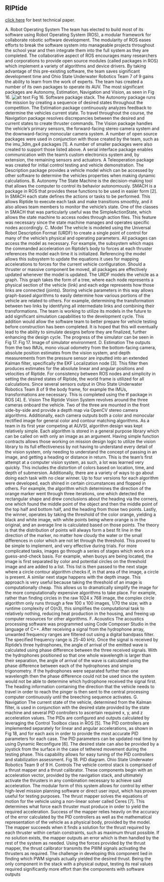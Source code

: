 ## RIPtide
  [click here](https://robonation.org/sites/default/files/TheOhioStateUni_2016_RoboSub_Journal.pdf) for best technical paper.

A. Robot Operating System
The team has elected to build most of its software using
Robot Operating System (ROS), a modular framework for
collaborate robotic software development. The modularity of
ROS eases efforts to break the software system into
manageable projects throughout the school year and then
integrate them into the full system as they are completed. The
collaborative aspect of ROS encourages many researchers
and corporations to provide open source modules (called
packages in ROS) which implement a variety of algorithms
and device drivers. By taking advantage of this pre-existing
software, the team saves significant development time and 
Ohio State Underwater Robotics Team 7 of 9
gains the ability to learn from the work of experts.
The team has created a number of its own packages to
operate its AUV. The most significant packages are
Autonomy, Estimation, Navigation and Vision, as seen in
Fig 16.
![alt text](file:///home/ajay/Downloads/Screenshot_2019-05-27%20%EF%80%A0%20-%20TheOhioStateUni_2016_RoboSub_Journal%20pdf.png)
Fig 16. Software package stack.
The Autonomy package runs the mission by creating a
sequence of desired states throughout the competition. The
Estimation package continuously analyzes feedback to
determine the vehicles current state. To travel throughout the
course, the Navigation package resolves discrepancies
between the desired and current states to create thruster
commands. The Vision package handles the vehicle’s
primary sensors, the forward-facing stereo camera system
and the downward-facing monocular camera system.
A number of open source packages were used in
conjunction with those created by the team, such as the
imu_3dm_gx4 packages [1].
A number of smaller packages were also created to
support those listed above. A serial interface package enables
communication with the team’s custom electronics system
and, by extension, the remaining sensors and actuators. A
Teleoperation package was created for initial control testing
and vehicle demonstration. The Description package
provides a vehicle model which can be accessed by other
software to determine the vehicles properties when making
dynamic calculations.
B. Autonomy
The State Machine is the decision-making tool that allows
the computer to control its behavior autonomously. SMACH
is a package in ROS that provides these functions to be used
in easier form [2]. In SMACH each state defines the actions
or tasks to be performed. This allows Riptide to execute each
task and make transitions smoothly, and it also allows team
members to monitor the vehicle’s state. One of the classes in
SMACH that was particularly useful was the
SimpleActionState, which allows the state machine to access
nodes through action files. This feature was necessary since
the state machine manages and operates specific nodes
accordingly.
C. Model
The vehicle is modeled using the Universal Robot
Description Format (URDF) to create a single point of
control for many of the vehicle’s physical and operating
parameters. All packages can access the model as necessary.
For example, the subsystem which maps the commanded
acceleration on Riptide’s body to forces at each thruster
references the model each time it is initialized. Referencing
the model allows this subsystem to update the equations it
uses for mapping accelerations to forces for the current
vehicle configuration. Should a thruster or massive
component be moved, all packages are effectively updated
whenever the model is updated.
The URDF models the vehicle as a graph. This graph takes
the form of a tree, where each node represents a physical
section of the vehicle (link) and each edge represents how
those links are connected (joints). Storing vehicle parameters
in this way allows graph-based algorithms to easily
determine how various portions of the vehicle are related to
others. For example, determining the transformation between
two links by identifying all intermediate links and combining
their transformations.
The team is working to utilize its models in the future to
add significant simulation capabilities to the development
cycle. This addition would allow the software team to better
prepare for vehicle testing before construction has been
completed. It is hoped that this will eventually lead to the
ability to simulate designs before they are finalized, further
enhancing the design cycle. The progress of the simulator
can be seen in Fig 17.
Fig 17. Image of simulator environment.
D. Estimation
The outputs from the two IMUs, mono visual odometry
from the bottom-facing camera, absolute position estimates
from the vision system, and depth measurements from the
pressure sensor are inputted into an extended Kalman filter,
specifically the EKF Localization node [3]. This filter then
produces estimates for the absolute linear and angular
positions and velocities of Riptide.
For consistency between ROS nodes and simplicity in
setting the desired states of Riptide, the world frame is
utilized for all calculations. Since several sensors output in 
Ohio State Underwater Robotics Team 8 of 9
the body frame, for example the IMUs, transformations are
necessary. This is completed using the tf package in ROS [4].
E. Vision
The Riptide Vision System revolves around the three
cameras onboard the vehicle. Two of the three are mounted
in the front side-by-side and provide a depth map via
OpenCV stereo camera algorithms. Additionally, each
camera outputs both a color and monocular rectified image
for general color and contour matching algorithms.
As a team in its first year competing at AUVSI, algorithm
design was kept relatively simple. Each algorithm is stored
in a general purpose library which can be called on with only
an image as an argument. Having simple function contracts
allows those working on mission design logic to utilize the
vision library to its full effectiveness by not having to
understand every detail of the vision system, only needing to
understand the concept of passing in an image, and getting a
heading or distance in return.
This is the team’s first attempt at a computer vision
system, as such, a lot was learned very quickly. This includes
the distortion of colors based on location, time, and depth of
submersion. Additionally, there are a variety of ways to go
about doing each task with no clear winner. Up to four
versions for each algorithm were developed, each shined in
certain circumstances and flopped in others. For example, the
algorithm which determines the direction of the orange
marker went through three iterations, one which detected the
rectangular shape and drew conclusions about the heading
via the corners, one which found the middle point of the
object and then the middle point of the top half and bottom
half, and the heading from those two points. Lastly, the
winner, operates by taking the threshold of the color orange,
yielding a black and white image, with white points being
where orange is in the original, and an average line is
calculated based on those points. The theory is that the
distribution of points will always form a best fit line in the
direction of the marker, no matter how cloudy the water or
the small differences in color which are not let through the
threshold. This proved to be simple to implement, and very
effective during trials.
For more complicated tasks, images go through a series of
stages which work on a guess-and-check basis. For example,
when buoys are being located, the image is first separated by
color and potential circles on the threshold image and are
added to a list. This list is then passed to the next stage where
a circle contour algorithm checks if, in that area of the image,
a circle is present. A similar next stage happens with the
depth image. This approach is very useful because taking the
threshold of an image is computationally cheap. This allows
us to dramatically simplify the image for the more
computationally expensive algorithms to take place. For
example, rather than finding circles in the raw 1024 x 768
image, the complex circle algorithm only runs through a few
100 x 100 images, 1/70 the size; with a runtime complexity
of O(n3), this simplifies the computational task to relatively
nothing, reducing heat production in the housing, and freeing
up computer resources for other algorithms.
F. Acoustics
The acoustics processing software was programmed using
Code Composer Studio in the language of C++. After
receiving a signal from the hydrophone array, unwanted
frequency ranges are filtered out using a digital bandpass
filter. The specified frequency range is 25-40 kHz.
Once the signal is received by Riptide’s three
hydrophones, the angle of arrival of the emitted wave is
calculated using phase difference between the three received
signals. With the hydrophones positioned so that one whole
wavelength is larger than their separation, the angle of arrival
of the wave is calculated using the phase difference between
each of the hydrophones and simple trigonometry. If the
hydrophones were separated further than one wavelength
then the phase difference could not be used since the system
would not be able to determine which hydrophone received
the signal first.
The heading information containing the direction that the
vehicle needs to travel in order to reach the pinger is then
sent to the central processing computer continuously until the
breeching sequence activates.
G. Navigation
The current state of the vehicle, determined from the
Kalman filter, is used in conjunction with the desired state
provided by the state machine and several PID controllers to
ascertain required x, y, and z acceleration values. The PIDs
are configured and outputs calculated by leveraging the
Control Toolbox class in ROS [5]. The PID controllers are
implemented separately for linear and angular accelerations,
as shown in Fig 18, and for each axis in order to provide the
most accurate PID parameters for each case. The PID
parameters can be updated real time by using Dynamic
Reconfigure [6]. The desired state can also be provided by a
joystick from the surface in the case of tethered movement
during the testing phase. This capability allows for easy
tuning of the PID controllers and stabilization assessment.
Fig 18. PID diagram.
Ohio State Underwater Robotics Team 9 of 9
H. Controls
The vehicle control stack is comprised of a thrust mapper
and a thrust calibrator. These components begin with an
acceleration vector, provided by the navigation stack, and
ultimately activate the thrusters in any combination
necessary to achieve said acceleration. The modular form of
this system allows for control by either high-level mission
planning software or direct user input, which has proven
useful for testing purposes.
The thrust mapper solves the equations of motion for the
vehicle using a non-linear solver called Ceres [7]. This
determines what force each thruster must produce in order to
yield the required acceleration. Success of the mapper relies
heavily on the accuracy of the error calculated by the PID
controllers as well as the mathematical representation of the
vehicle as a physical body, provided by the model. The
mapper succeeds when it finds a solution for the thrust
required by each thruster within certain constraints, such as
maximum thrust possible. If no solution exists, the mapper
outputs an error which is then handled by the rest of the
system as needed.
Using the forces provided by the thrust mapper, the thrust
calibrator transmits the PWM signals activating the thrusters
as required. The challenge in developing this component lied
in finding which PWM signals actually yielded the desired
thrust. Being the only component in the stack with a physical
output, testing its real values required significantly more
effort than the components with software outputs

